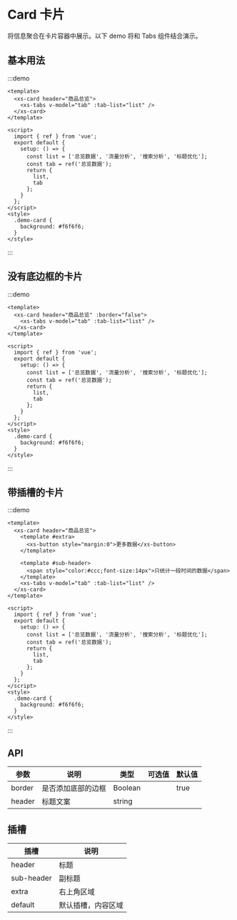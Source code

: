 # Card 卡片

将信息聚合在卡片容器中展示。以下 demo 将和 Tabs 组件结合演示。

## 基本用法

:::demo

```vue
<template>
  <xs-card header="商品总览">
    <xs-tabs v-model="tab" :tab-list="list" />
  </xs-card>
</template>

<script>
  import { ref } from 'vue';
  export default {
    setup: () => {
      const list = ['总览数据', '流量分析', '搜索分析', '标题优化'];
      const tab = ref('总览数据');
      return {
        list,
        tab
      };
    }
  };
</script>
<style>
  .demo-card {
    background: #f6f6f6;
  }
</style>
```

:::

## 没有底边框的卡片

:::demo

```vue
<template>
  <xs-card header="商品总览" :border="false">
    <xs-tabs v-model="tab" :tab-list="list" />
  </xs-card>
</template>

<script>
  import { ref } from 'vue';
  export default {
    setup: () => {
      const list = ['总览数据', '流量分析', '搜索分析', '标题优化'];
      const tab = ref('总览数据');
      return {
        list,
        tab
      };
    }
  };
</script>
<style>
  .demo-card {
    background: #f6f6f6;
  }
</style>
```

:::

## 带插槽的卡片

:::demo

```vue
<template>
  <xs-card header="商品总览">
    <template #extra>
      <xs-button style="margin:0">更多数据</xs-button>
    </template>

    <template #sub-header>
      <span style="color:#ccc;font-size:14px">只统计一段时间的数据</span>
    </template>
    <xs-tabs v-model="tab" :tab-list="list" />
  </xs-card>
</template>

<script>
  import { ref } from 'vue';
  export default {
    setup: () => {
      const list = ['总览数据', '流量分析', '搜索分析', '标题优化'];
      const tab = ref('总览数据');
      return {
        list,
        tab
      };
    }
  };
</script>
<style>
  .demo-card {
    background: #f6f6f6;
  }
</style>
```

:::

## API

| 参数   | 说明               | 类型    | 可选值 | 默认值 |
| ------ | ------------------ | ------- | ------ | ------ |
| border | 是否添加底部的边框 | Boolean |        | true   |
| header | 标题文案           | string  |        |        |

## 插槽

| 插槽       | 说明               |
| ---------- | ------------------ |
| header     | 标题               |
| sub-header | 副标题             |
| extra      | 右上角区域         |
| default    | 默认插槽，内容区域 |
